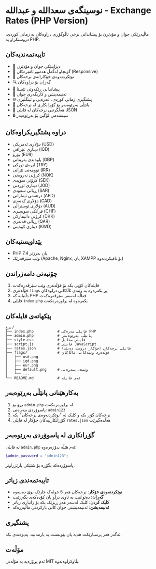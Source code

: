 # نوسینگەی سعدالله و عبداللە - Exchange Rates (PHP Version)

ماڵپەڕێکی جوان و مۆدێرن بۆ پیشاندانی نرخی ئاڵوگۆڕی دراوەکان بە زمانی کوردی، دروستکراو بە PHP.

## تایبەتمەندیەکان

- 🌟 دیزاینێکی جوان و مۆدێرن
- 📱 گونجاو لەگەڵ هەموو ئامێرەکان (Responsive)
- 🔄 نوێکردنەوەی خۆکارانەی نرخەکان
- 🔍 گەڕان بۆ دراوەکان
- 📅 پیشاندانی ڕێکەوتی ئێستا
- 🎨 ئەنیمەیشن و کاریگەری جوان
- 🌐 پشتگیری زمانی کوردی، عەرەبی و ئینگلیزی
- 🔧 پانێڵی بەڕێوەبەر بۆ گۆڕانکاری لە نرخەکان
- 💾 هەڵگرتنی نرخەکان لە فایلی JSON
- 🔒 سیستەمی لۆگین بۆ بەڕێوەبەر

## دراوە پشتگیریکراوەکان

- دۆلاری ئەمریکی (USD)
- دیناری عێراقی (IQD)
- یۆرۆ (EUR)
- پاوەندی بەریتانی (GBP)
- لیرەی تورکی (TRY)
- توومەنی ئێرانی (IRR)
- کرۆنی نەرویجی (NOK)
- کرۆنی سویدی (SEK)
- دیناری ئوردنی (JOD)
- ڕیالی سعودی (SAR)
- درهەمی ئیماراتی (AED)
- دۆلاری کەنەدی (CAD)
- دۆلاری ئوستراڵی (AUD)
- فرانکی سویسری (CHF)
- کرۆنی دانیمارکی (DKK)
- ڕیالی قەتەری (QAR)
- دیناری کوەیتی (KWD)

## پێداویستیەکان

- PHP 7.4 یان بەرزتر
- وێب سێرڤەرێک (Apache, Nginx, یان XAMPP بۆ تاقیکردنەوە)

## چۆنیەتی دامەزراندن

1. فایلەکان کۆپی بکە بۆ فۆڵدەری وێب سێرڤەرەکەت
2. فۆڵدەری `flags` پڕ بکەرەوە بە وێنەی ئاڵاکانی دراوەکان
3. دڵنیابە کە PHP فعاڵە لەسەر سێرڤەرەکەت
4. فایلی `index.php` بکەرەوە لە براوزەرەکەت

## پێکهاتەی فایلەکان

```
نرخ/
├── index.php           # فایلی سەرەکی PHP
├── admin.php           # پانێڵی بەڕێوەبەر
├── style.css           # فایلی ستایل
├── script.js           # فایلی JavaScript
├── rates.json          # فایلی نرخەکان (خۆکار دروست دەبێت)
├── flags/              # فۆڵدەری وێنەکانی ئاڵاکان
│   ├── usd.png
│   ├── iqd.png
│   ├── eur.png
│   ├── default.png     # وێنەی بنەڕەتی
│   └── ...
└── README.md           # ئەم فایلە
```

## بەکارهێنانی پانێڵی بەڕێوەبەر

1. بڕۆ بۆ `admin.php` لە براوزەرەکەت
2. پاسوۆردی بنەڕەتی: `admin123`
3. نرخەکان گۆڕ بکە و کلیک لە "نوێکردنەوەی نرخەکان" بکە
4. گۆڕانکارییەکان خۆکار لە فایلی `rates.json` هەڵدەگیرێت

## گۆڕانکاری لە پاسوۆردی بەڕێوەبەر

لە فایلی `admin.php` ئەم هێڵە بدۆزەرەوە:

```php
$admin_password = "admin123";
```

پاسوۆردەکە بگۆڕە بۆ شتێکی پارێزراوتر.

## تایبەتمەندی زیاتر

- **نوێکردنەوەی خۆکار**: نرخەکان هەر 5 خولەک جارێک نوێ دەبنەوە
- **گەڕان**: دەتوانیت بە ناوی دراو یان کۆدەکەی بگەڕێیت
- **کلیک کردن**: کلیک لەسەر هەر ڕیزێک بکە بۆ زانیاری زیاتر
- **ئەنیمەیشن**: ئەنیمەیشنی جوان کاتی بارکردنی ماڵپەڕەکە

## پشتگیری

ئەگەر هەر پرسیارێکت هەیە یان پێویستت بە یارمەتیە، پەیوەندی بکە.

## مۆڵەت

ئەم پڕۆژەیە بە مۆڵەتی MIT بڵاوکراوەتەوە.
